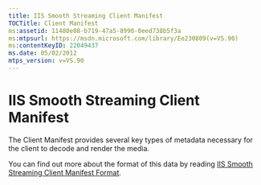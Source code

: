 ```yaml
---
title: IIS Smooth Streaming Client Manifest
TOCTitle: Client Manifest
ms:assetid: 11480e08-b719-47a5-8990-0eed738b5f3a
ms:mtpsurl: https://msdn.microsoft.com/library/Ee230809(v=VS.90)
ms:contentKeyID: 22049437
ms.date: 05/02/2012
mtps_version: v=VS.90
---
```


# IIS Smooth Streaming Client Manifest

The Client Manifest provides several key types of metadata necessary for the client to decode and render the media.

You can find out more about the format of this data by reading [IIS Smooth Streaming Client Manifest Format](iis-smooth-streaming-client-manifest-format.md).
